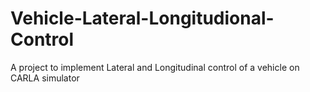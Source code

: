 # Vehicle-Lateral-Longitudional-Control
A project to implement Lateral and Longitudinal control of a vehicle on CARLA simulator
